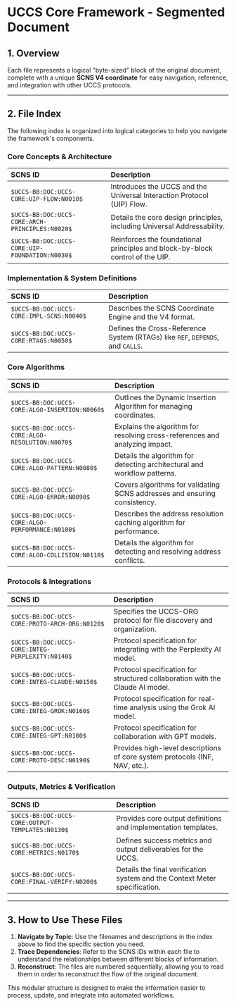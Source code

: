 # UCCS Core Framework - Segmented Document

## 1. Overview

Each file represents a logical "byte-sized" block of the original document, complete with a unique **SCNS V4 coordinate** for easy navigation, reference, and integration with other UCCS protocols.

---

## 2. File Index

The following index is organized into logical categories to help you navigate the framework's components.

### Core Concepts & Architecture

| SCNS ID | Description |
| :--- | :--- |
| `$UCCS-BB:DOC:UCCS-CORE:UIP-FLOW:N0010$` | Introduces the UCCS and the Universal Interaction Protocol (UIP) Flow. |
| `$UCCS-BB:DOC:UCCS-CORE:ARCH-PRINCIPLES:N0020$` | Details the core design principles, including Universal Addressability. |
| `$UCCS-BB:DOC:UCCS-CORE:UIP-FOUNDATION:N0030$` | Reinforces the foundational principles and block-by-block control of the UIP. |

### Implementation & System Definitions

| SCNS ID | Description |
| :--- | :--- |
| `$UCCS-BB:DOC:UCCS-CORE:IMPL-SCNS:N0040$` | Describes the SCNS Coordinate Engine and the V4 format. |
| `$UCCS-BB:DOC:UCCS-CORE:RTAGS:N0050$` | Defines the Cross-Reference System (RTAGs) like `REF`, `DEPENDS`, and `CALLS`. |

### Core Algorithms

| SCNS ID | Description |
| :--- | :--- |
| `$UCCS-BB:DOC:UCCS-CORE:ALGO-INSERTION:N0060$` | Outlines the Dynamic Insertion Algorithm for managing coordinates. |
| `$UCCS-BB:DOC:UCCS-CORE:ALGO-RESOLUTION:N0070$` | Explains the algorithm for resolving cross-references and analyzing impact. |
| `$UCCS-BB:DOC:UCCS-CORE:ALGO-PATTERN:N0080$` | Details the algorithm for detecting architectural and workflow patterns. |
| `$UCCS-BB:DOC:UCCS-CORE:ALGO-ERROR:N0090$` | Covers algorithms for validating SCNS addresses and ensuring consistency. |
| `$UCCS-BB:DOC:UCCS-CORE:ALGO-PERFORMANCE:N0100$` | Describes the address resolution caching algorithm for performance. |
| `$UCCS-BB:DOC:UCCS-CORE:ALGO-COLLISION:N0110$` | Details the algorithm for detecting and resolving address conflicts. |

### Protocols & Integrations

| SCNS ID | Description |
| :--- | :--- |
| `$UCCS-BB:DOC:UCCS-CORE:PROTO-ARCH-ORG:N0120$` | Specifies the UCCS-ORG protocol for file discovery and organization. |
| `$UCCS-BB:DOC:UCCS-CORE:INTEG-PERPLEXITY:N0140$` | Protocol specification for integrating with the Perplexity AI model. |
| `$UCCS-BB:DOC:UCCS-CORE:INTEG-CLAUDE:N0150$` | Protocol specification for structured collaboration with the Claude AI model. |
| `$UCCS-BB:DOC:UCCS-CORE:INTEG-GROK:N0160$` | Protocol specification for real-time analysis using the Grok AI model. |
| `$UCCS-BB:DOC:UCCS-CORE:INTEG-GPT:N0180$` | Protocol specification for collaboration with GPT models. |
| `$UCCS-BB:DOC:UCCS-CORE:PROTO-DESC:N0190$` | Provides high-level descriptions of core system protocols (INF, NAV, etc.). |

### Outputs, Metrics & Verification

| SCNS ID | Description |
| :--- | :--- |
| `$UCCS-BB:DOC:UCCS-CORE:OUTPUT-TEMPLATES:N0130$` | Provides core output definitions and implementation templates. |
| `$UCCS-BB:DOC:UCCS-CORE:METRICS:N0170$` | Defines success metrics and output deliverables for the UCCS. |
| `$UCCS-BB:DOC:UCCS-CORE:FINAL-VERIFY:N0200$` | Details the final verification system and the Context Meter specification. |

---

## 3. How to Use These Files

1.  **Navigate by Topic**: Use the filenames and descriptions in the index above to find the specific section you need.
2.  **Trace Dependencies**: Refer to the SCNS IDs within each file to understand the relationships between different blocks of information.
3.  **Reconstruct**: The files are numbered sequentially, allowing you to read them in order to reconstruct the flow of the original document.

This modular structure is designed to make the information easier to process, update, and integrate into automated workflows.
